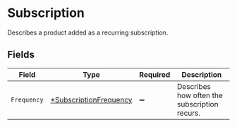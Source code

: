 # Subscription

Describes a product added as a recurring subscription.


## Fields

| Field                                                                  | Type                                                                   | Required                                                               | Description                                                            |
| ---------------------------------------------------------------------- | ---------------------------------------------------------------------- | ---------------------------------------------------------------------- | ---------------------------------------------------------------------- |
| `Frequency`                                                            | [*SubscriptionFrequency](../../models/shared/subscriptionfrequency.md) | :heavy_minus_sign:                                                     | Describes how often the subscription recurs.                           |